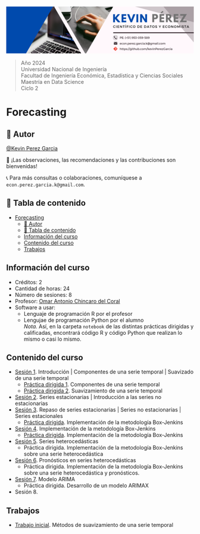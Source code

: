 ![logo](https://github.com/kevinPerezGarcia/kevinPerezGarcia/blob/main/logo.png)

> Año 2024 <br>
Universidad Nacional de Ingeniería <br>
Facultad de Ingeniería Económica, Estadística y Ciencias Sociales <br>
Maestría en Data Science <br>
Ciclo 2

# Forecasting

## 👥 Autor

[@Kevin Perez Garcia](https://www.linkedin.com/in/kevinperezgarcia)

🤝 ¡Las observaciones, las recomendaciones y las contribuciones son bienvenidas!

📞 Para más consultas o colaboraciones, comuníquese a `econ.perez.garcia.k@gmail.com`.

## 📌 Tabla de contenido
- [Forecasting](#forecasting)
  - [👥 Autor](#-autor)
  - [📌 Tabla de contenido](#-tabla-de-contenido)
  - [Información del curso](#información-del-curso)
  - [Contenido del curso](#contenido-del-curso)
  - [Trabajos](#trabajos)

## Información del curso

* Créditos: 2
* Cantidad de horas: 24
* Número de sesiones: 8
* Profesor: [Omar Antonio Chincaro del Coral](https://www.linkedin.com/in/oachincaro/)
* Software a usar:
  * Lenguaje de programación R por el profesor
  * Lengujae de programación Python por el alumno <br>
  *Nota.* Así, en la carpeta `notebook` de las distintas prácticas dirigidas y calificadas, encontrará código R y código Python que realizan lo mismo o casi lo mismo.

## Contenido del curso

* [Sesión 1](./sesion1/). Introducción | Componentes de una serie temporal | Suavizado de una serie temporal
  * [Práctica dirigida 1](/sesion1/pd1/). Componentes de una serie temporal
  * [Práctica dirigida 2](/sesion1/pd2/). Suavizamiento de una serie temporal
* [Sesión 2](./sesion2/). Series estacionarias | Introducción a las series no estacionarias
* [Sesión 3](/sesion3/). Repaso de series estacionarias | Series no estacionarias | Series estacionales
  * [Práctica dirigida](/sesion3/notebooks/code.R). Implementación de la metodología Box-Jenkins
* [Sesión 4](/sesion4/). Implementación de la metodología Box-Jenkins
  * [Práctica dirigida](/sesion4/notebooks/code-alumno.R). Implementación de la metodología Box-Jenkins
* [Sesión 5](/sesion5/). Series heterocedásticas
  * Práctica dirigida. Implementación de la metodología Box-Jenkins sobre una serie heterocedástica
* [Sesión 6](/sesion6/). Pronósticos en series heterocedásticas
  * Práctica dirigida. Implementación de la metodología Box-Jenkins sobre una serie heterocedástica y pronósticos.
* [Sesión 7](/sesion7/). Modelo ARIMA
  * Práctica dirigida. Desarrollo de un modelo ARIMAX
* Sesión 8.

## Trabajos

* [Trabajo inicial](/trabajoInicial/). Métodos de suavizamiento de una serie temporal